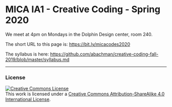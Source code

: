# MICA IA1 - Creative Coding - Spring 2020

We meet at 4pm on Mondays in the Dolphin Design center, room 240.

The short URL to this page is: https://bit.ly/micacodes2020

The syllabus is here: https://github.com/abachman/creative-coding-fall-2019/blob/master/syllabus.md




- - - - - -

### License

<a rel="license" href="http://creativecommons.org/licenses/by-sa/4.0/"><img alt="Creative Commons License" style="border-width:0" src="https://i.creativecommons.org/l/by-sa/4.0/88x31.png" /></a><br />This work is licensed under a <a rel="license" href="http://creativecommons.org/licenses/by-sa/4.0/">Creative Commons Attribution-ShareAlike 4.0 International License</a>.
